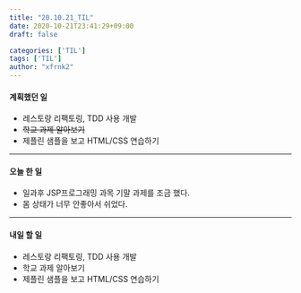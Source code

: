 ```yaml
---
title: "20.10.21_TIL"
date: 2020-10-21T23:41:29+09:00
draft: false

categories: ['TIL']
tags: ['TIL']
author: "xfrnk2"
---
```

#### 계획했던 일
+ 레스토랑 리팩토링, TDD 사용 개발
+ ~~학교 과제 알아보기~~
+ 제플린 샘플을 보고 HTML/CSS 연습하기
---
#### 오늘 한 일
+ 일과후 JSP프로그래밍 과목 기말 과제를 조금 했다.
+ 몸 상태가 너무 안좋아서 쉬었다.
---   
#### 내일 할 일 
+ 레스토랑 리팩토링, TDD 사용 개발
+ 학교 과제 알아보기
+ 제플린 샘플을 보고 HTML/CSS 연습하기